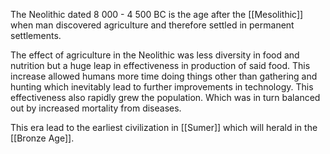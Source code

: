 The Neolithic dated 8 000 - 4 500 BC is the age after the [[Mesolithic]] when man discovered agriculture and therefore settled in permanent settlements.

The effect of agriculture in the Neolithic was less diversity in food and nutrition but a huge leap in effectiveness in production of said food. This increase allowed humans more time doing things other than gathering and hunting which inevitably lead to further improvements in technology. This effectiveness also rapidly grew the population. Which was in turn balanced out by increased mortality from diseases.

This era lead to the earliest civilization in [[Sumer]] which will herald in the [[Bronze Age]].
